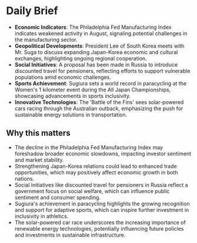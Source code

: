 # Daily Brief

- **Economic Indicators**: The Philadelphia Fed Manufacturing Index indicates weakened activity in August, signaling potential challenges in the manufacturing sector.
- **Geopolitical Developments**: President Lee of South Korea meets with Mr. Suga to discuss expanding Japan-Korea economic and cultural exchanges, highlighting ongoing regional cooperation.
- **Social Initiatives**: A proposal has been made in Russia to introduce discounted travel for pensioners, reflecting efforts to support vulnerable populations amid economic challenges.
- **Sports Achievement**: Sugiura sets a world record in paracycling at the Women's 1 kilometer event during the All Japan Championships, showcasing advancements in sports inclusivity.
- **Innovative Technologies**: The 'Battle of the Fins' sees solar-powered cars racing through the Australian outback, emphasizing the push for sustainable energy solutions in transportation.

## Why this matters
- The decline in the Philadelphia Fed Manufacturing Index may foreshadow broader economic slowdowns, impacting investor sentiment and market stability.
- Strengthening Japan-Korea relations could lead to enhanced trade opportunities, which may positively affect economic growth in both nations.
- Social initiatives like discounted travel for pensioners in Russia reflect a government focus on social welfare, which can influence public sentiment and consumer spending.
- Sugiura's achievement in paracycling highlights the growing recognition and support for adaptive sports, which can inspire further investment in inclusivity in athletics.
- The solar-powered car race underscores the increasing importance of renewable energy technologies, potentially influencing future policies and investments in sustainable infrastructure.